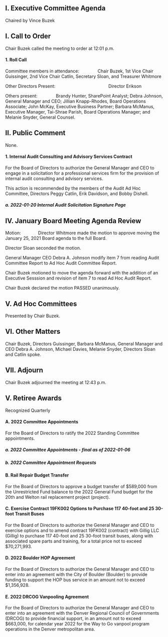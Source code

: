 ## I. Executive Committee Agenda

Chaired by Vince Buzek

## I. Call to Order

Chair Buzek called the meeting to order at 12:01 p.m.

#### 1. Roll Call

Committee members in attendance:               Chair Buzek, 1st Vice Chair Guissinger, 2nd Vice Chair Catlin, Secretary Sloan, and Treasurer Whitmore

Other Directors Present:                                           Director Erikson

Others present:               Brandy Hunter, SharePoint Analyst; Debra Johnson, General Manager and CEO; Jillian Knapp-Rhodes, Board Operations Associate; John McKay, Executive Business Partner; Barbara McManus, Executive Manager, Tai-Shrae Parish, Board Operations Manager; and Melanie Snyder, General Counsel.

## II. Public Comment

None.

#### 1. Internal Audit Consulting and Advisory Services Contract

For the Board of Directors to authorize the General Manager and CEO to engage in a solicitation for a professional services firm for the provision of internal audit consulting and advisory services.

This action is recommended by the members of the Audit Ad Hoc Committee, Directors Peggy Catlin, Erik Davidson, and Bobby Dishell.

##### a. 2022-01-20 Internal Audit Solicitation Signature Page

## IV. January Board Meeting Agenda Review

Motion:              Director Whitmore made the motion to approve moving the January 25, 2021 Board agenda to the full Board.

Director Sloan seconded the motion.

General Manager CEO Debra A. Johnson modify item 7 from reading Audit Committee Report to Ad Hoc Audit Committee Report.

Chair Buzek motioned to move the agenda forward with the addition of an Executive Sesssion and revision of item 7 to read Ad Hoc Audit Report.

Chair Buzek declared the motion PASSED unanimously.

## V. Ad Hoc Committees

Presented by Chair Buzek.

## VI. Other Matters

Chair Buzek, Directors Guissinger, Barbara McManus, General Manager and CEO Debra A. Johnson, Michael Davies, Melanie Snyder, Directors Sloan and Catlin spoke.

## VII. Adjourn

Chair Buzek adjourned the meeting at 12:43 p.m.

## V. Retiree Awards

Recognized Quarterly

#### A. 2022 Committee Appointments

For the Board of Directors to ratify the 2022 Standing Committee appointments.

##### a. 2022 Committee Appointments - final as of 2022-01-06

##### b. 2022 Committee Appointment Requests

#### B. Rail Repair Budget Transfer

For the Board of Directors to approve a budget transfer of $589,000 from the Unrestricted Fund balance to the 2022 General Fund budget for the 20th and Welton rail replacement project (project).

#### C. Exercise Contract 19FK002 Options to Purchase 117 40-foot and 25 30-foot Transit Buses

For the Board of Directors to authorize the General Manager and CEO to exercise options and to amend contract 19FK002 (contract) with Gillig LLC (Gillig) to purchase 117 40-foot and 25 30-foot transit buses, along with associated spare parts and training, for a total price not to exceed $70,271,993.

#### D. 2022 Boulder HOP Agreement

For the Board of Directors to authorize the General Manager and CEO to enter into an agreement with the City of Boulder (Boulder) to provide funding to support the HOP bus service in an amount not to exceed $1,356,928.

#### E. 2022 DRCOG Vanpooling Agreement

For the Board of Directors to authorize the General Manager and CEO to enter into an agreement with the Denver Regional Council of Governments (DRCOG) to provide financial support, in an amount not to exceed $663,000, for calendar year 2022 for the Way to Go vanpool program operations in the Denver metropolitan area.
